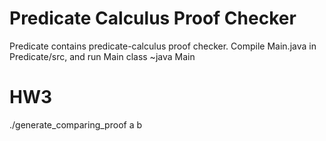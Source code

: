 # Predicate Calculus Proof Checker
Predicate contains predicate-calculus proof checker. 
Compile Main.java in Predicate/src, and run Main class
~java Main <absolute path to the file with your proof> <absolute path to the file for output>

# HW3
./generate_comparing_proof a b
